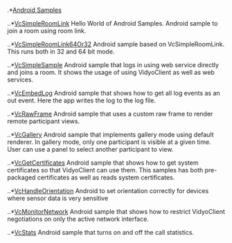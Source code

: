 

.*[Android Samples](https://github.com/vidyoworks/VidyoWorksSamples/tree/master/Android)

..*[VcSimpleRoomLink](https://github.com/vidyoworks/VidyoWorksSamples/tree/master/Android/VcSimpleRoomLink)
	 Hello World of Android Samples. Android sample to join a room using room link.

..*[VcSimpleRoomLink64Or32](https://github.com/vidyoworks/VidyoWorksSamples/tree/master/Android/VcSimpleRoomLink64Or32)
	Android sample based on VcSimpleRoomLink. This runs both in 32 and 64 bit mode.

..*[VcSimpleSample](https://github.com/vidyoworks/VidyoWorksSamples/tree/master/Android/VcSimpleSample)
	Android sample that logs in using web service directly and joins a room. It shows the usage of using VidyoClient as well as web services.

..*[VcEmbedLog](https://github.com/vidyoworks/VidyoWorksSamples/tree/master/Android/VcEmbedLog)
	Android sample that shows how to get all log events as an out event. Here the app writes the log to the log file.

..*[VcRawFrame](https://github.com/vidyoworks/VidyoWorksSamples/tree/master/Android/VcRawFrame)
	Android sample that uses a custom raw frame to render remote participant views.

..*[VcGallery](https://github.com/vidyoworks/VidyoWorksSamples/tree/master/Android/VcGallery)
	Android sample that implements gallery mode using default renderer. In gallery mode, only one participant is visible at a given time. User can use a panel to select another participant to view.

..*[VcGetCertificates](https://github.com/vidyoworks/VidyoWorksSamples/tree/master/Android/VcGetCertificates)
	Android sample that shows how to get system certificates so that VidyoClient can use them. This samples has both pre-packaged certificates as well as reads system certificates.

..*[VcHandleOrientation](https://github.com/vidyoworks/VidyoWorksSamples/tree/master/Android/VcHandleOrientation)
	Android to set orientation correctly for devices where sensor data is very sensitive

..*[VcMonitorNetwork](https://github.com/vidyoworks/VidyoWorksSamples/tree/master/Android/VcMonitorNetwork)
	Android sample that shows how to restrict VidyoClient negotiations on only the active network interface.

..*[VcStats](https://github.com/vidyoworks/VidyoWorksSamples/tree/master/Android/VcStats)
	Android sample that turns on and off the call statistics.

